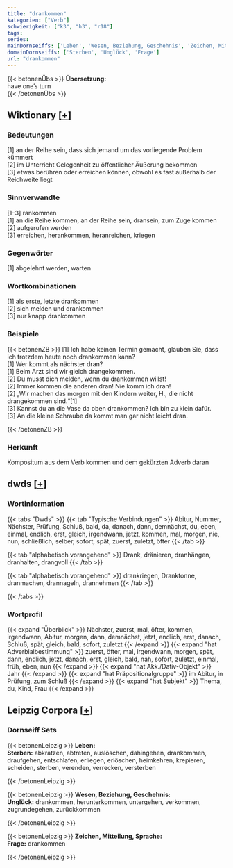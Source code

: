 ```yaml
---
title: "drankommen"
kategorien: ["Verb"]
schwierigkeit: ["k3", "h3", "r18"]
tags:
series:
mainDornseiffs: ['Leben', 'Wesen, Beziehung, Geschehnis', 'Zeichen, Mitteilung, Sprache']
domainDornseiffs: ['Sterben', 'Unglück', 'Frage']
url: "drankommen"
---
```


{{< betonenÜbs >}}
**Übersetzung:**  
have one’s turn  
{{< /betonenÜbs >}}

## Wiktionary [[+](https://de.wiktionary.org/wiki/drankommen)]

### Bedeutungen
[1] an der Reihe sein, dass sich jemand um das vorliegende Problem kümmert  
[2] im Unterricht Gelegenheit zu öffentlicher Äußerung bekommen  
[3] etwas berühren oder erreichen können, obwohl es fast außerhalb der Reichweite liegt  

### Sinnverwandte
[1–3] rankommen  
[1] an die Reihe kommen, an der Reihe sein, dransein, zum Zuge kommen  
[2] aufgerufen werden  
[3] erreichen, herankommen, heranreichen, kriegen  

### Gegenwörter
[1] abgelehnt werden, warten  

### Wortkombinationen
[1] als erste, letzte drankommen  
[2] sich melden und drankommen  
[3] nur knapp drankommen  

### Beispiele
{{< betonenZB >}}
[1] Ich habe keinen Termin gemacht, glauben Sie, dass ich trotzdem heute noch drankommen kann?  
[1] Wer kommt als nächster dran?  
[1] Beim Arzt sind wir gleich drangekommen.  
[2] Du musst dich melden, wenn du drankommen willst!  
[2] Immer kommen die anderen dran! Nie komm ich dran!  
[2] „Wir machen das morgen mit den Kindern weiter, H., die nicht drangekommen sind.“[1]  
[3] Kannst du an die Vase da oben drankommen? Ich bin zu klein dafür.  
[3] An die kleine Schraube da kommt man gar nicht leicht dran.  

{{< /betonenZB >}}
### Herkunft
Kompositum aus dem Verb kommen und dem gekürzten Adverb daran  



## dwds [[+](https://www.dwds.de/wb/drankommen)]

### Wortinformation
{{< tabs "Dwds" >}}
{{< tab "Typische Verbindungen" >}}
Abitur, Nummer, Nächster, Prüfung, Schluß, bald, da, danach, dann, demnächst, du, eben, einmal, endlich, erst, gleich, irgendwann, jetzt, kommen, mal, morgen, nie, nun, schließlich, selber, sofort, spät, zuerst, zuletzt, öfter
{{< /tab >}}

{{< tab "alphabetisch vorangehend" >}}
Drank, dränieren, dranhängen, dranhalten, drangvoll
{{< /tab >}}

{{< tab "alphabetisch vorangehend" >}}
drankriegen, Dranktonne, dranmachen, drannageln, drannehmen
{{< /tab >}}

{{< /tabs >}}

### Wortprofil
{{< expand "Überblick" >}} Nächster, zuerst, mal, öfter, kommen, irgendwann, Abitur, morgen, dann, demnächst, jetzt, endlich, erst, danach, Schluß, spät, gleich, bald, sofort, zuletzt {{< /expand >}}
{{< expand "hat Adverbialbestimmung" >}} zuerst, öfter, mal, irgendwann, morgen, spät, dann, endlich, jetzt, danach, erst, gleich, bald, nah, sofort, zuletzt, einmal, früh, eben, nun {{< /expand >}}
{{< expand "hat Akk./Dativ-Objekt" >}} Jahr {{< /expand >}}
{{< expand "hat Präpositionalgruppe" >}} im Abitur, in Prüfung, zum Schluß {{< /expand >}}
{{< expand "hat Subjekt" >}} Thema, du, Kind, Frau {{< /expand >}}

## Leipzig Corpora [[+](https://corpora.uni-leipzig.de/en/res?word=drankommen&corpusId=deu_newscrawl-public_2018)]

### Dornseiff Sets
{{< betonenLeipzig >}}
**Leben:**  
**Sterben:** abkratzen, abtreten, auslöschen, dahingehen, drankommen, draufgehen, entschlafen, erliegen, erlöschen, heimkehren, krepieren, scheiden, sterben, verenden, verrecken, versterben  

{{< /betonenLeipzig >}}


{{< betonenLeipzig >}}
**Wesen, Beziehung, Geschehnis:**  
**Unglück:** drankommen, herunterkommen, untergehen, verkommen, zugrundegehen, zurückkommen  

{{< /betonenLeipzig >}}


{{< betonenLeipzig >}}
**Zeichen, Mitteilung, Sprache:**  
**Frage:** drankommen  

{{< /betonenLeipzig >}}
